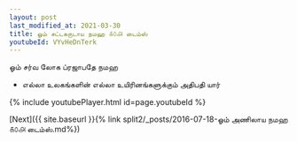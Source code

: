 ```yaml
---
layout: post
last_modified_at: 2021-03-30
title: ஓம் சட்டகருடாய நமஹ ௧௦௮ டைம்ஸ்
youtubeId: VYvHeDnTerk
---
```

 
 
 ஓம் சர்வ லோக ப்ரஜாபதே நமஹ  
 
 -  எல்லா உலகங்களின் எல்லா உயிரினங்களுக்கும் அதிபதி யார் 
 
  
 
  
 
 
 
 
 
 


{% include youtubePlayer.html id=page.youtubeId %}
 
[Next]({{ site.baseurl }}{% link  split2/_posts/2016-07-18-ஓம் அணிலாய நமஹ ௧௦௮ டைம்ஸ்.md%})
 
